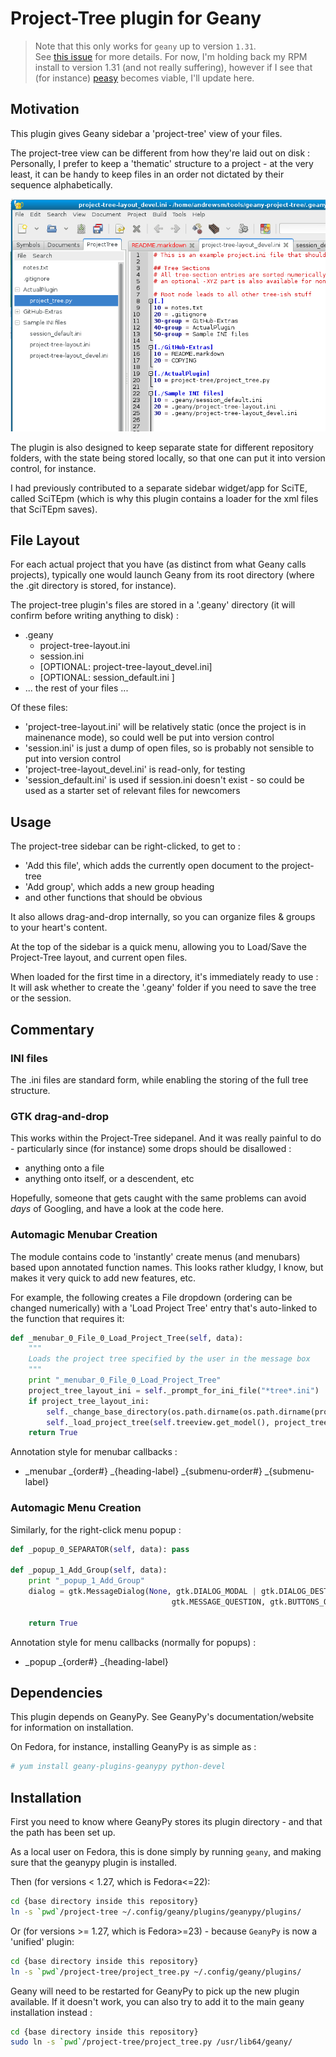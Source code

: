 # Project-Tree plugin for Geany


>  Note that this only works for ```geany``` up to version ```1.31```.  
>  See [this issue](https://github.com/codebrainz/geanypy/issues/48) for more details.
>  For now, I'm holding back my RPM install to version 1.31 (and not really suffering),
>  however if I see that (for instance) [peasy](https://github.com/kugel-/peasy) becomes
>  viable, I'll update here.


## Motivation

This plugin gives Geany sidebar a 'project-tree' view of your files.  

The project-tree view can be different from how they're laid out on disk : 
Personally, I prefer to keep a 'thematic' structure to a project - 
at the very least, it can be handy to keep files in an order not dictated by their sequence alphabetically.

![Screenshot](./img/geany-project-tree_screenshot-1.png?raw=true)

The plugin is also designed to keep separate state for different repository folders, with the state being stored locally, 
so that one can put it into version control, for instance.

I had previously contributed to a separate sidebar widget/app for SciTE, called SciTEpm (which is why this plugin
contains a loader for the xml files that SciTEpm saves).

## File Layout

For each actual project that you have (as distinct from what Geany calls projects), typically one would 
launch Geany from its root directory (where the .git directory is stored, for instance).

The project-tree plugin's files are stored in a '.geany' directory (it will confirm before writing anything to disk) :

 * .geany
   + project-tree-layout.ini
   + session.ini
   + [OPTIONAL: project-tree-layout_devel.ini]
   + [OPTIONAL: session_default.ini ] 
 * ... the rest of your files ...

Of these files:
 * 'project-tree-layout.ini' will be relatively static (once the project is in mainenance mode), so could well be put into version control
 * 'session.ini' is just a dump of open files, so is probably not sensible to put into version control
 * 'project-tree-layout_devel.ini' is read-only, for testing
 * 'session_default.ini' is used if session.ini doesn't exist - so could be used as a starter set of relevant files for newcomers
 
 
## Usage

The project-tree sidebar can be right-clicked, to get to :
 * 'Add this file', which adds the currently open document to the project-tree
 * 'Add group', which adds a new group heading
 * and other functions that should be obvious
 
It also allows drag-and-drop internally, so you can organize files & groups to your heart's content.

At the top of the sidebar is a quick menu, allowing you to Load/Save the Project-Tree layout, and current open files.

When loaded for the first time in a directory, it's immediately ready to use : It will ask whether to create the 
'.geany' folder if you need to save the tree or the session.


## Commentary

### INI files

The .ini files are standard form, while enabling the storing of the full tree structure.


### GTK drag-and-drop

This works within the Project-Tree sidepanel.  And it was really painful to do - 
particularly since (for instance) some drops should be disallowed :

 * anything onto a file
 * anything onto itself, or a descendent, etc

Hopefully, someone that gets caught with the same problems can avoid *days* of Googling, and have a look at the code here.


### Automagic Menubar Creation

The module contains code to 'instantly' create menus (and menubars) based upon annotated function names.  This looks 
rather kludgy, I know, but makes it very quick to add new features, etc.

For example, the following creates a File dropdown (ordering can be changed numerically) with a 'Load Project Tree' entry 
that's auto-linked to the function that requires it:

```python
def _menubar_0_File_0_Load_Project_Tree(self, data):
    """
    Loads the project tree specified by the user in the message box
    """
    print "_menubar_0_File_0_Load_Project_Tree"
    project_tree_layout_ini = self._prompt_for_ini_file("*tree*.ini")
    if project_tree_layout_ini:
        self._change_base_directory(os.path.dirname(os.path.dirname(project_tree_layout_ini))) # strip off .geany/XYZ.ini
        self._load_project_tree(self.treeview.get_model(), project_tree_layout_ini)
    return True
```

Annotation style for menubar callbacks :
 *  _menubar _{order#} _{heading-label} _{submenu-order#} _{submenu-label}

### Automagic Menu Creation

Similarly, for the right-click menu popup :

```python
def _popup_0_SEPARATOR(self, data): pass
    
def _popup_1_Add_Group(self, data):
    print "_popup_1_Add_Group"
    dialog = gtk.MessageDialog(None, gtk.DIALOG_MODAL | gtk.DIALOG_DESTROY_WITH_PARENT, 
                                    gtk.MESSAGE_QUESTION, gtk.BUTTONS_OK_CANCEL,  "Add Group :")
    
    return True
```

Annotation style for menu callbacks (normally for popups) :
 * _popup _{order#} _{heading-label}
    


## Dependencies

This plugin depends on GeanyPy. See GeanyPy's documentation/website for information on installation.

On Fedora, for instance, installing GeanyPy is as simple as : 

``` bash
# yum install geany-plugins-geanypy python-devel

```

 
## Installation

First you need to know where GeanyPy stores its plugin directory - and that the path has been set up.

As a local user on Fedora, this is done simply by running ```geany```, and making sure that the geanypy plugin is installed.

Then (for versions < 1.27, which is Fedora<=22):

```bash
cd {base directory inside this repository}
ln -s `pwd`/project-tree ~/.config/geany/plugins/geanypy/plugins/
```

Or (for versions >= 1.27, which is Fedora>=23) - because ```GeanyPy``` is now a 'unified' plugin:

```bash
cd {base directory inside this repository}
ln -s `pwd`/project-tree/project_tree.py ~/.config/geany/plugins/
```

Geany will need to be restarted for GeanyPy to pick up the new plugin available.  If it doesn't work, you can also try to add it to the main geany installation instead :

```bash
cd {base directory inside this repository}
sudo ln -s `pwd`/project-tree/project_tree.py /usr/lib64/geany/
```
